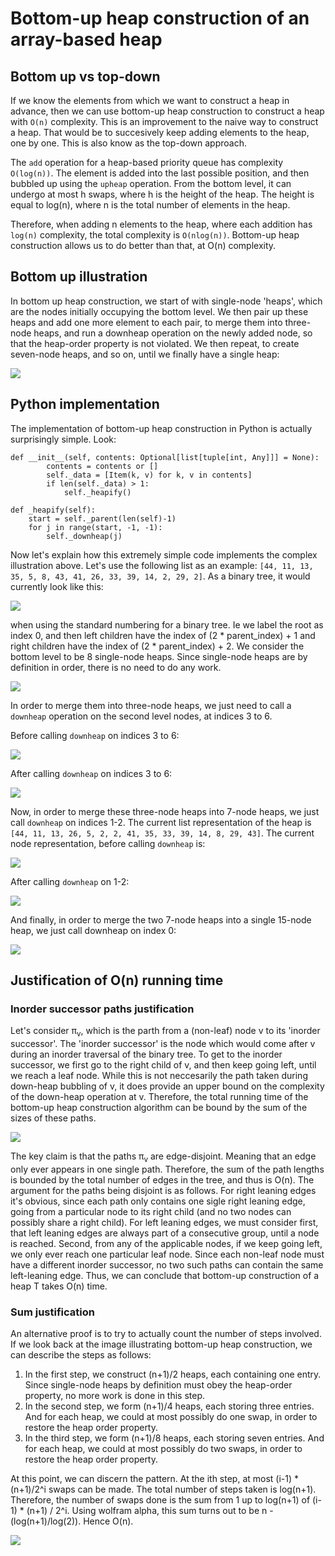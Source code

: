 # Bottom-up heap construction of an array-based heap


## Bottom up vs top-down 

If we know the elements from which we want to construct a heap in advance, then we can use bottom-up heap construction to construct a heap with `O(n)` complexity. This is an improvement to the naive way to construct a heap. That would be to succesively keep adding elements to the heap, one by one. This is also know as the top-down approach.

The `add` operation for a heap-based priority queue has complexity `O(log(n))`. The element is added into the last possible position, and then bubbled up using the `upheap` operation. From the bottom level, it can undergo at most h swaps, where h is the height of the heap. The height is equal to log(n), where n is the total number of elements in the heap. 

Therefore, when adding n elements to the heap, where each addition has `log(n)` complexity, the total complexity is `O(nlog(n))`. Bottom-up heap construction allows us to do better than that, at O(n) complexity.


## Bottom up illustration

In bottom up heap construction, we start of with single-node 'heaps', which are the nodes initially occupying the bottom level. We then pair up these heaps and add one more element to each pair, to merge them into three-node heaps, and run a downheap operation on the newly added node, so that the heap-order property is not violated. We then repeat, to create seven-node heaps, and so on, until we finally have a single heap:

<img src="./bottom_up_illustration.png">

## Python implementation 

The implementation of bottom-up heap construction in Python is actually surprisingly simple. Look:

```
def __init__(self, contents: Optional[list[tuple[int, Any]]] = None):
        contents = contents or []
        self._data = [Item(k, v) for k, v in contents]
        if len(self._data) > 1:
            self._heapify()
    
def _heapify(self):
    start = self._parent(len(self)-1)
    for j in range(start, -1, -1):
        self._downheap(j)
```

Now let's explain how this extremely simple code implements the complex illustration above. Let's use the following list as an example: `[44, 11, 13, 35, 5, 8, 43, 41, 26, 33, 39, 14, 2, 29, 2]`. As a binary tree, it would currently look like this:

<img src="./heapify_illustration/1.png">

when using the standard numbering for a binary tree. Ie we label the root as index 0, and then left children have the index of (2 * parent_index) + 1 and right children have the index of (2 * parent_index) + 2. We consider the bottom level to be 8 single-node heaps. Since single-node heaps are by definition in order, there is no need to do any work.

<img src="./heapify_illustration/2.png">

In order to merge them into three-node heaps, we just need to call a `downheap` operation on the second level nodes, at indices 3 to 6. 

Before calling `downheap` on indices 3 to 6:

<img src="./heapify_illustration/3.png">


After calling `downheap` on indices 3 to 6:

<img src="./heapify_illustration/4.png">

Now, in order to merge these three-node heaps into 7-node heaps, we just call `downheap` on indices 1-2. The current list representation of the heap is `[44, 11, 13, 26, 5, 2, 2, 41, 35, 33, 39, 14, 8, 29, 43]`. The current node representation, before calling `downheap` is:

<img src="./heapify_illustration/5.png">


After calling `downheap` on 1-2:

<img src="./heapify_illustration/6.png">

And finally, in order to merge the two 7-node heaps into a single 15-node heap, we just call downheap on index 0:

<img src="./heapify_illustration/7.png">

## Justification of O(n) running time

### Inorder successor paths justification

Let's consider π<sub>v</sub>, which is the parth from a (non-leaf) node v to its 'inorder successor'. The 'inorder successor' is the node which would come after v during an inorder traversal of the binary tree. To get to the inorder successor, we first go to the right child of v, and then keep going left, until we reach a leaf node. While this is not neccesarily the path taken during down-heap bubbling of v, it does provide an upper bound on the complexity of the down-heap operation at v. Therefore, the total running time of the bottom-up heap construction algorithm can be bound by the sum of the sizes of these paths.

<img src="./inorder_successor_paths.png">

The key claim is that the paths π<sub>v</sub> are edge-disjoint. Meaning that an edge only ever appears in one single path. Therefore, the sum of the path lengths is bounded by the total number of edges in the tree, and thus is O(n). The argument for the paths being disjoint is as follows. For right leaning edges it's obvious, since each path only contains one sigle right leaning edge, going from a particular node to its right child (and no two nodes can possibly share a right child). For left leaning edges, we must consider first, that left leaning edges are always part of a consecutive group, until a node is reached. Second, from any of the applicable nodes, if we keep going left, we only ever reach one particular leaf node. Since each non-leaf node must have a different inorder successor, no two such paths can contain the same left-leaning edge. Thus, we can conclude that bottom-up construction of a heap T takes O(n) time.



### Sum justification


An alternative proof is to try to actually count the number of steps involved. If we look back at the image illustrating bottom-up heap construction, we can describe the steps as follows:

1. In the first step, we construct (n+1)/2 heaps, each containing one entry. Since single-node heaps by definition must obey the heap-order property, no more work is done in this step.
2. In the second step, we form (n+1)/4 heaps, each storing three entries. And for each heap, we could at most possibly do one swap, in order to restore the heap order property.
3. In the third step, we form (n+1)/8 heaps, each storing seven entries. And for each heap, we could at most possibly do two swaps, in order to restore the heap order property.

At this point, we can discern the pattern. At the ith step, at most (i-1) * (n+1)/2^i swaps can be made. The total number of steps taken is log(n+1). Therefore, the number of swaps done is the sum from 1 up to log(n+1) of (i-1) * (n+1) / 2^i. Using wolfram alpha, this sum turns out to be n - (log(n+1)/log(2)). Hence O(n).

<img src="./sum_result.png">
